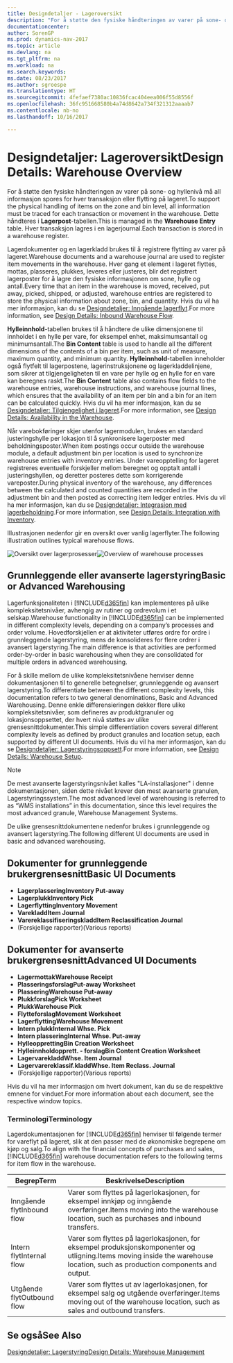 ```yaml
---
title: Designdetaljer - Lageroversikt
description: "For å støtte den fysiske håndteringen av varer på sone- og hyllenivå må all informasjon spores for hver transaksjon eller flytting på lageret. Dette håndteres i **Lagerpost**-tabellen. Hver transaksjon lagres i en lagerjournal."
documentationcenter: 
author: SorenGP
ms.prod: dynamics-nav-2017
ms.topic: article
ms.devlang: na
ms.tgt_pltfrm: na
ms.workload: na
ms.search.keywords: 
ms.date: 08/23/2017
ms.author: sgroespe
ms.translationtype: HT
ms.sourcegitcommit: 4fefaef7380ac10836fcac404eea006f55d8556f
ms.openlocfilehash: 36fc951668580b4a74d8642a734f321312aaaab7
ms.contentlocale: nb-no
ms.lasthandoff: 10/16/2017

---
```

# <a name="design-details-warehouse-overview"></a><span data-ttu-id="62b5c-105">Designdetaljer: Lageroversikt</span><span class="sxs-lookup"><span data-stu-id="62b5c-105">Design Details: Warehouse Overview</span></span>
<span data-ttu-id="62b5c-106">For å støtte den fysiske håndteringen av varer på sone- og hyllenivå må all informasjon spores for hver transaksjon eller flytting på lageret.</span><span class="sxs-lookup"><span data-stu-id="62b5c-106">To support the physical handling of items on the zone and bin level, all information must be traced for each transaction or movement in the warehouse.</span></span> <span data-ttu-id="62b5c-107">Dette håndteres i **Lagerpost**-tabellen.</span><span class="sxs-lookup"><span data-stu-id="62b5c-107">This is managed in the **Warehouse Entry** table.</span></span> <span data-ttu-id="62b5c-108">Hver transaksjon lagres i en lagerjournal.</span><span class="sxs-lookup"><span data-stu-id="62b5c-108">Each transaction is stored in a warehouse register.</span></span>  

<span data-ttu-id="62b5c-109">Lagerdokumenter og en lagerkladd brukes til å registrere flytting av varer på lageret.</span><span class="sxs-lookup"><span data-stu-id="62b5c-109">Warehouse documents and a warehouse journal are used to register item movements in the warehouse.</span></span> <span data-ttu-id="62b5c-110">Hver gang et element i lageret flyttes, mottas, plasseres, plukkes, leveres eller justeres, blir det registrert lagerposter for å lagre den fysiske informasjonen om sone, hylle og antall.</span><span class="sxs-lookup"><span data-stu-id="62b5c-110">Every time that an item in the warehouse is moved, received, put away, picked, shipped, or adjusted, warehouse entries are registered to store the physical information about zone, bin, and quantity.</span></span> <span data-ttu-id="62b5c-111">Hvis du vil ha mer informasjon, kan du se [Designdetaljer: Inngående lagerflyt](design-details-outbound-warehouse-flow.md).</span><span class="sxs-lookup"><span data-stu-id="62b5c-111">For more information, see [Design Details: Inbound Warehouse Flow](design-details-outbound-warehouse-flow.md).</span></span>  

<span data-ttu-id="62b5c-112">**Hylleinnhold**-tabellen brukes til å håndtere de ulike dimensjonene til innholdet i en hylle per vare, for eksempel enhet, maksimumsantall og minimumsantall.</span><span class="sxs-lookup"><span data-stu-id="62b5c-112">The **Bin Content** table is used to handle all the different dimensions of the contents of a bin per item, such as unit of measure, maximum quantity, and minimum quantity.</span></span> <span data-ttu-id="62b5c-113">**Hylleinnhold**-tabellen inneholder også flytfelt til lagerpostene, lagerinstruksjonene og lagerkladdelinjene, som sikrer at tilgjengeligheten til en vare per hylle og en hylle for en vare kan beregnes raskt.</span><span class="sxs-lookup"><span data-stu-id="62b5c-113">The **Bin Content** table also contains flow fields to the warehouse entries, warehouse instructions, and warehouse journal lines, which ensures that the availability of an item per bin and a bin for an item can be calculated quickly.</span></span> <span data-ttu-id="62b5c-114">Hvis du vil ha mer informasjon, kan du se [Designdetaljer: Tilgjengelighet i lageret](design-details-availability-in-the-warehouse.md).</span><span class="sxs-lookup"><span data-stu-id="62b5c-114">For more information, see [Design Details: Availability in the Warehouse](design-details-availability-in-the-warehouse.md).</span></span>  

<span data-ttu-id="62b5c-115">Når varebokføringer skjer utenfor lagermodulen, brukes en standard justeringshylle per lokasjon til å synkronisere lagerposter med beholdningsposter.</span><span class="sxs-lookup"><span data-stu-id="62b5c-115">When item postings occur outside the warehouse module, a default adjustment bin per location is used to synchronize warehouse entries with inventory entries.</span></span> <span data-ttu-id="62b5c-116">Under vareopptelling for lageret registreres eventuelle forskjeller mellom beregnet og opptalt antall i justeringshyllen, og deretter posteres dette som korrigerende vareposter.</span><span class="sxs-lookup"><span data-stu-id="62b5c-116">During physical inventory of the warehouse, any differences between the calculated and counted quantities are recorded in the adjustment bin and then posted as correcting item ledger entries.</span></span> <span data-ttu-id="62b5c-117">Hvis du vil ha mer informasjon, kan du se [Designdetaljer: Integrasjon med lagerbeholdning](design-details-integration-with-inventory.md).</span><span class="sxs-lookup"><span data-stu-id="62b5c-117">For more information, see [Design Details: Integration with Inventory](design-details-integration-with-inventory.md).</span></span>  

<span data-ttu-id="62b5c-118">Illustrasjonen nedenfor gir en oversikt over vanlig lagerflyter.</span><span class="sxs-lookup"><span data-stu-id="62b5c-118">The following illustration outlines typical warehouse flows.</span></span>  

<span data-ttu-id="62b5c-119">![Oversikt over lagerprosesser](media/design_details_warehouse_management_overview.png "design_details_warehouse_management_overview")</span><span class="sxs-lookup"><span data-stu-id="62b5c-119">![Overview of warehouse processes](media/design_details_warehouse_management_overview.png "design_details_warehouse_management_overview")</span></span>  

## <a name="basic-or-advanced-warehousing"></a><span data-ttu-id="62b5c-120">Grunnleggende eller avanserte lagerstyring</span><span class="sxs-lookup"><span data-stu-id="62b5c-120">Basic or Advanced Warehousing</span></span>  
<span data-ttu-id="62b5c-121">Lagerfunksjonaliteten i [!INCLUDE[d365fin](includes/d365fin_md.md)] kan implementeres på ulike kompleksitetsnivåer, avhengig av rutiner og ordrevolum i et selskap.</span><span class="sxs-lookup"><span data-stu-id="62b5c-121">Warehouse functionality in [!INCLUDE[d365fin](includes/d365fin_md.md)] can be implemented in different complexity levels, depending on a company’s processes and order volume.</span></span> <span data-ttu-id="62b5c-122">Hovedforskjellen er at aktiviteter utføres ordre for ordre i grunnleggende lagerstyring, mens de konsolideres for flere ordrer i avansert lagerstyring.</span><span class="sxs-lookup"><span data-stu-id="62b5c-122">The main difference is that activities are performed order-by-order in basic warehousing when they are consolidated for multiple orders in advanced warehousing.</span></span>  

 <span data-ttu-id="62b5c-123">For å skille mellom de ulike kompleksitetsnivåene henviser denne dokumentasjonen til to generelle betegnelser, grunnleggende og avansert lagerstyring.</span><span class="sxs-lookup"><span data-stu-id="62b5c-123">To differentiate between the different complexity levels, this documentation refers to two general denominations, Basic and Advanced Warehousing.</span></span> <span data-ttu-id="62b5c-124">Denne enkle differensieringen dekker flere ulike kompleksitetsnivåer, som defineres av produktgranuler og lokasjonsoppsettet, der hvert nivå støttes av ulike grensesnittdokumenter.</span><span class="sxs-lookup"><span data-stu-id="62b5c-124">This simple differentiation covers several different complexity levels as defined by product granules and location setup, each supported by different UI documents.</span></span> <span data-ttu-id="62b5c-125">Hvis du vil ha mer informasjon, kan du se [Designdetaljer: Lagerstyringsoppsett](design-details-warehouse-setup.md).</span><span class="sxs-lookup"><span data-stu-id="62b5c-125">For more information, see [Design Details: Warehouse Setup](design-details-warehouse-setup.md).</span></span>  

> [!NOTE]  
>  <span data-ttu-id="62b5c-126">De mest avanserte lagerstyringsnivået kalles "LA-installasjoner" i denne dokumentasjonen, siden dette nivået krever den mest avanserte granulen, Lagerstyringssystem.</span><span class="sxs-lookup"><span data-stu-id="62b5c-126">The most advanced level of warehousing is referred to as “WMS installations” in this documentation, since this level requires the most advanced granule, Warehouse Management Systems.</span></span>  

 <span data-ttu-id="62b5c-127">De ulike grensesnittdokumentene nedenfor brukes i grunnleggende og avansert lagerstyring.</span><span class="sxs-lookup"><span data-stu-id="62b5c-127">The following different UI documents are used in basic and advanced warehousing.</span></span>  

## <a name="basic-ui-documents"></a><span data-ttu-id="62b5c-128">Dokumenter for grunnleggende brukergrensesnitt</span><span class="sxs-lookup"><span data-stu-id="62b5c-128">Basic UI Documents</span></span>  

-   <span data-ttu-id="62b5c-129">**Lagerplassering**</span><span class="sxs-lookup"><span data-stu-id="62b5c-129">**Inventory Put-away**</span></span>  
-   <span data-ttu-id="62b5c-130">**Lagerplukk**</span><span class="sxs-lookup"><span data-stu-id="62b5c-130">**Inventory Pick**</span></span>  
-   <span data-ttu-id="62b5c-131">**Lagerflytting**</span><span class="sxs-lookup"><span data-stu-id="62b5c-131">**Inventory Movement**</span></span>  
-   <span data-ttu-id="62b5c-132">**Varekladd**</span><span class="sxs-lookup"><span data-stu-id="62b5c-132">**Item Journal**</span></span>  
-   <span data-ttu-id="62b5c-133">**Varereklassifiseringskladd**</span><span class="sxs-lookup"><span data-stu-id="62b5c-133">**Item Reclassification Journal**</span></span>  
-   <span data-ttu-id="62b5c-134">(Forskjellige rapporter)</span><span class="sxs-lookup"><span data-stu-id="62b5c-134">(Various reports)</span></span>  

## <a name="advanced-ui-documents"></a><span data-ttu-id="62b5c-135">Dokumenter for avanserte brukergrensesnitt</span><span class="sxs-lookup"><span data-stu-id="62b5c-135">Advanced UI Documents</span></span>  

-   <span data-ttu-id="62b5c-136">**Lagermottak**</span><span class="sxs-lookup"><span data-stu-id="62b5c-136">**Warehouse Receipt**</span></span>  
-   <span data-ttu-id="62b5c-137">**Plasseringsforslag**</span><span class="sxs-lookup"><span data-stu-id="62b5c-137">**Put-away Worksheet**</span></span>  
-   <span data-ttu-id="62b5c-138">**Plassering**</span><span class="sxs-lookup"><span data-stu-id="62b5c-138">**Warehouse Put-away**</span></span>  
-   <span data-ttu-id="62b5c-139">**Plukkforslag**</span><span class="sxs-lookup"><span data-stu-id="62b5c-139">**Pick Worksheet**</span></span>  
-   <span data-ttu-id="62b5c-140">**Plukk**</span><span class="sxs-lookup"><span data-stu-id="62b5c-140">**Warehouse Pick**</span></span>  
-   <span data-ttu-id="62b5c-141">**Flytteforslag**</span><span class="sxs-lookup"><span data-stu-id="62b5c-141">**Movement Worksheet**</span></span>  
-   <span data-ttu-id="62b5c-142">**Lagerflytting**</span><span class="sxs-lookup"><span data-stu-id="62b5c-142">**Warehouse Movement**</span></span>  
-   <span data-ttu-id="62b5c-143">**Intern plukk**</span><span class="sxs-lookup"><span data-stu-id="62b5c-143">**Internal Whse. Pick**</span></span>  
-   <span data-ttu-id="62b5c-144">**Intern plassering**</span><span class="sxs-lookup"><span data-stu-id="62b5c-144">**Internal Whse. Put-away**</span></span>  
-   <span data-ttu-id="62b5c-145">**Hylleoppretting**</span><span class="sxs-lookup"><span data-stu-id="62b5c-145">**Bin Creation Worksheet**</span></span>  
-   <span data-ttu-id="62b5c-146">**Hylleinnholdopprett. - forslag**</span><span class="sxs-lookup"><span data-stu-id="62b5c-146">**Bin Content Creation Worksheet**</span></span>  
-   <span data-ttu-id="62b5c-147">**Lagervarekladd**</span><span class="sxs-lookup"><span data-stu-id="62b5c-147">**Whse. Item Journal**</span></span>  
-   <span data-ttu-id="62b5c-148">**Lagervarereklassif.kladd**</span><span class="sxs-lookup"><span data-stu-id="62b5c-148">**Whse. Item Reclass. Journal**</span></span>  
-   <span data-ttu-id="62b5c-149">(Forskjellige rapporter)</span><span class="sxs-lookup"><span data-stu-id="62b5c-149">(Various reports)</span></span>  

<span data-ttu-id="62b5c-150">Hvis du vil ha mer informasjon om hvert dokument, kan du se de respektive emnene for vinduet.</span><span class="sxs-lookup"><span data-stu-id="62b5c-150">For more information about each document, see the respective window topics.</span></span>  

### <a name="terminology"></a><span data-ttu-id="62b5c-151">Terminologi</span><span class="sxs-lookup"><span data-stu-id="62b5c-151">Terminology</span></span>  
<span data-ttu-id="62b5c-152">Lagerdokumentasjonen for [!INCLUDE[d365fin](includes/d365fin_md.md)] henviser til følgende termer for vareflyt på lageret, slik at den passer med de økonomiske begrepene om kjøp og salg.</span><span class="sxs-lookup"><span data-stu-id="62b5c-152">To align with the financial concepts of purchases and sales, [!INCLUDE[d365fin](includes/d365fin_md.md)] warehouse documentation refers to the following terms for item flow in the warehouse.</span></span>  

|<span data-ttu-id="62b5c-153">Begrep</span><span class="sxs-lookup"><span data-stu-id="62b5c-153">Term</span></span>|<span data-ttu-id="62b5c-154">Beskrivelse</span><span class="sxs-lookup"><span data-stu-id="62b5c-154">Description</span></span>|  
|----------|---------------------------------------|  
|<span data-ttu-id="62b5c-155">Inngående flyt</span><span class="sxs-lookup"><span data-stu-id="62b5c-155">Inbound flow</span></span>|<span data-ttu-id="62b5c-156">Varer som flyttes på lagerlokasjonen, for eksempel innkjøp og inngående overføringer.</span><span class="sxs-lookup"><span data-stu-id="62b5c-156">Items moving into the warehouse location, such as purchases and inbound transfers.</span></span>|  
|<span data-ttu-id="62b5c-157">Intern flyt</span><span class="sxs-lookup"><span data-stu-id="62b5c-157">Internal flow</span></span>|<span data-ttu-id="62b5c-158">Varer som flyttes på lagerlokasjonen, for eksempel produksjonskomponenter og utligning.</span><span class="sxs-lookup"><span data-stu-id="62b5c-158">Items moving inside the warehouse location, such as production components and output.</span></span>|  
|<span data-ttu-id="62b5c-159">Utgående flyt</span><span class="sxs-lookup"><span data-stu-id="62b5c-159">Outbound flow</span></span>|<span data-ttu-id="62b5c-160">Varer som flyttes ut av lagerlokasjonen, for eksempel salg og utgående overføringer.</span><span class="sxs-lookup"><span data-stu-id="62b5c-160">Items moving out of the warehouse location, such as sales and outbound transfers.</span></span>|  

## <a name="see-also"></a><span data-ttu-id="62b5c-161">Se også</span><span class="sxs-lookup"><span data-stu-id="62b5c-161">See Also</span></span>  
 [<span data-ttu-id="62b5c-162">Designdetaljer: Lagerstyring</span><span class="sxs-lookup"><span data-stu-id="62b5c-162">Design Details: Warehouse Management</span></span>](design-details-warehouse-management.md)

